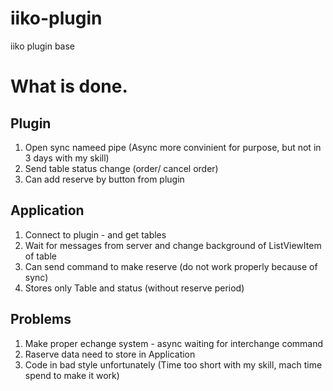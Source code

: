 # iiko-plugin
iiko plugin base
# What is done.
## Plugin
1. Open sync nameed pipe (Async more convinient for purpose, but not in 3 days with my skill)
2. Send table status change (order/ cancel order)
3. Can add reserve by button from plugin

## Application
1. Connect to plugin - and get tables
2. Wait for messages from server and change background of ListViewItem of table
3. Can send command to make reserve (do not work properly because of sync)
4. Stores only Table and status (without reserve period)

## Problems
1. Make proper echange system - async waiting for interchange command
2. Raserve data need to store in Application
3. Code in bad style unfortunately (Time too short with my skill, mach time spend to make it work)
